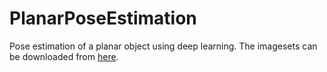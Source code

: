 # PlanarPoseEstimation
Pose estimation of a planar object using deep learning. The imagesets can be downloaded from [here](https://drive.google.com/file/d/1ekjJWqiP_yGI03aCx6OOPuHRh_C7_lHa/view?usp=sharing).

